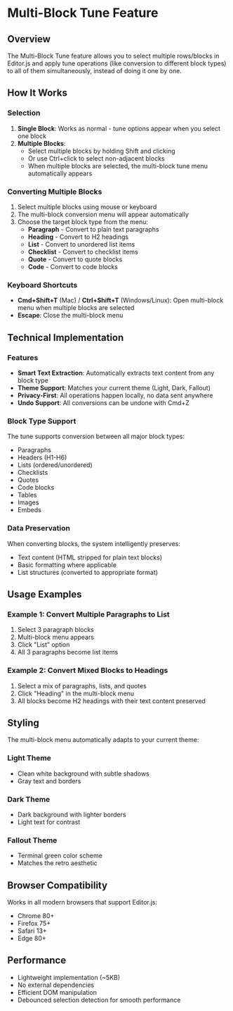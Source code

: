 # Multi-Block Tune Feature

## Overview

The Multi-Block Tune feature allows you to select multiple rows/blocks in Editor.js and apply tune operations (like conversion to different block types) to all of them simultaneously, instead of doing it one by one.

## How It Works

### Selection
1. **Single Block**: Works as normal - tune options appear when you select one block
2. **Multiple Blocks**: 
   - Select multiple blocks by holding Shift and clicking
   - Or use Ctrl+click to select non-adjacent blocks
   - When multiple blocks are selected, the multi-block tune menu automatically appears

### Converting Multiple Blocks
1. Select multiple blocks using mouse or keyboard
2. The multi-block conversion menu will appear automatically
3. Choose the target block type from the menu:
   - **Paragraph** - Convert to plain text paragraphs
   - **Heading** - Convert to H2 headings
   - **List** - Convert to unordered list items
   - **Checklist** - Convert to checklist items
   - **Quote** - Convert to quote blocks
   - **Code** - Convert to code blocks

### Keyboard Shortcuts
- **Cmd+Shift+T** (Mac) / **Ctrl+Shift+T** (Windows/Linux): Open multi-block menu when multiple blocks are selected
- **Escape**: Close the multi-block menu

## Technical Implementation

### Features
- **Smart Text Extraction**: Automatically extracts text content from any block type
- **Theme Support**: Matches your current theme (Light, Dark, Fallout)
- **Privacy-First**: All operations happen locally, no data sent anywhere
- **Undo Support**: All conversions can be undone with Cmd+Z

### Block Type Support
The tune supports conversion between all major block types:
- Paragraphs
- Headers (H1-H6)
- Lists (ordered/unordered)
- Checklists
- Quotes
- Code blocks
- Tables
- Images
- Embeds

### Data Preservation
When converting blocks, the system intelligently preserves:
- Text content (HTML stripped for plain text blocks)
- Basic formatting where applicable
- List structures (converted to appropriate format)

## Usage Examples

### Example 1: Convert Multiple Paragraphs to List
1. Select 3 paragraph blocks
2. Multi-block menu appears
3. Click "List" option
4. All 3 paragraphs become list items

### Example 2: Convert Mixed Blocks to Headings
1. Select a mix of paragraphs, lists, and quotes
2. Click "Heading" in the multi-block menu
3. All blocks become H2 headings with their text content preserved

## Styling

The multi-block menu automatically adapts to your current theme:

### Light Theme
- Clean white background with subtle shadows
- Gray text and borders

### Dark Theme  
- Dark background with lighter borders
- Light text for contrast

### Fallout Theme
- Terminal green color scheme
- Matches the retro aesthetic

## Browser Compatibility

Works in all modern browsers that support Editor.js:
- Chrome 80+
- Firefox 75+
- Safari 13+
- Edge 80+

## Performance

- Lightweight implementation (~5KB)
- No external dependencies
- Efficient DOM manipulation
- Debounced selection detection for smooth performance
